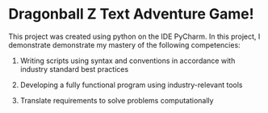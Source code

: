 # Dragonball Z Text Adventure Game!
This project was created using python on the IDE PyCharm.
In this project, I demonstrate demonstrate my mastery of the following competencies:

1. Writing scripts using syntax and conventions in accordance with industry standard best practices
 
2. Developing a fully functional program using industry-relevant tools
 
3. Translate requirements to solve problems computationally
